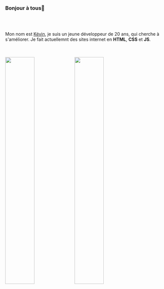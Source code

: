 ### Bonjour à tous👋

<br />
<br />

Mon nom est <a href="https://portfolio-kevin-dev.netlify.app/" target="_blank">Kévin</a>, je suis un jeune développeur de 20 ans, qui cherche à s'améliorer. Je fait actuellemnt des sites internet en <strong>HTML</strong>, <strong>CSS</strong> et <strong>JS</strong>.

<br />
<br />


<img width="43%"  src="http://github-readme-streak-stats.herokuapp.com?user=Drosscend&theme=tokyonight&locale=fr&date_format=j%20M%5B%20Y%5D" />
<img width="43%"  src="https://github-readme-stats.vercel.app/api?username=Drosscend&count_private=true&show_icons=true&include_all_commits=false&hide_border=true&hide_title=true&theme=tokyonight" />
